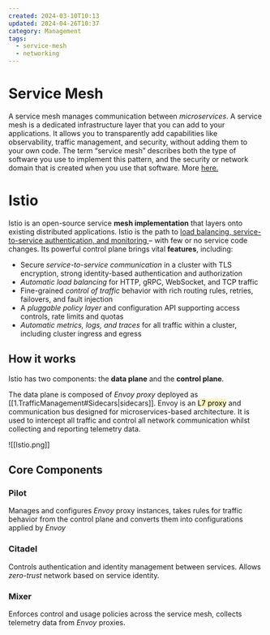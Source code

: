 ```yaml
---
created: 2024-03-10T10:13
updated: 2024-04-26T10:37
category: Management
tags:
  - service-mesh
  - networking
---
```

# Service Mesh
A service mesh manages communication between *microservices*. 
A service mesh is a dedicated infrastructure layer that you can add to your applications. It allows you to transparently add capabilities like observability, traffic management, and security, without adding them to your own code. The term “service mesh” describes both the type of software you use to implement this pattern, and the security or network domain that is created when you use that software.  More [here.](https://istio.io/latest/about/service-mesh/)

# Istio
Istio is an open-source service **mesh implementation** that layers onto existing distributed applications. Istio is the path to <ins>load balancing, service-to-service authentication, and monitoring </ins>– with few or no service code changes. 
Its powerful control plane brings vital **features**, including:
- Secure *service-to-service communication* in a cluster with TLS encryption, strong identity-based authentication and authorization
- *Automatic load balancing* for HTTP, gRPC, WebSocket, and TCP traffic
- Fine-grained *control of traffic* behavior with rich routing rules, retries, failovers, and fault injection
- A *pluggable policy layer* and configuration API supporting access controls, rate limits and quotas
- *Automatic metrics, logs, and traces* for all traffic within a cluster, including cluster ingress and egress
## How it works
Istio has two components: the **data plane** and the **control plane**.

The data plane is composed of *Envoy proxy*  deployed as [[1.TrafficManagement#Sidecars|sidecars]]. Envoy is an <mark style="background: #FFF3A3A6;">L7 proxy</mark> and communication bus designed for microservices-based architecture. It is used to intercept all traffic and control all network communication whilst collecting and reporting telemetry data.

![[Istio.png]]

## Core Components
### Pilot
Manages and configures *Envoy* proxy instances, takes rules for traffic behavior from the control plane  and converts them into configurations applied by *Envoy*
### Citadel
Controls authentication and identity management between services. Allows *zero-trust* network based on service identity.
### Mixer
Enforces control and usage policies across the service mesh, collects telemetry data from *Envoy* proxies.


